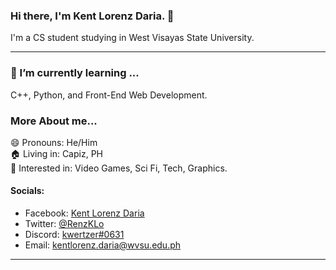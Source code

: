 ### Hi there, I'm Kent Lorenz Daria. 👋 

I'm a CS student studying in West Visayas State University.  

---

### 🌱 I’m currently learning ...

  C++, Python, and Front-End Web Development.

### More About me...
  
  😄 Pronouns: He/Him  
  🏠 Living in: Capiz, PH  
  🎲 Interested in: Video Games, Sci Fi, Tech, Graphics.  
    
#### Socials:

- Facebook: [Kent Lorenz Daria](https://www.facebook.com/kwert123)
- Twitter: [@RenzKLo](https://twitter.com/RenzKLo)
- Discord: [kwertzer#0631](discord.com/users/571551128945426452)
- Email: kentlorenz.daria@wvsu.edu.ph
  
---
  
<!--
**RenzKlo/RenzKlo** is a ✨ _special_ ✨ repository because its `README.md` (this file) appears on your GitHub profile.

Here are some ideas to get you started:

- 🔭 I’m currently working on ...
- 🌱 I’m currently learning ...
- 👯 I’m looking to collaborate on ...
- 🤔 I’m looking for help with ...
- 💬 Ask me about ...
- 📫 How to reach me: ...
- 😄 Pronouns: ...
- ⚡ Fun fact: ...
-->

